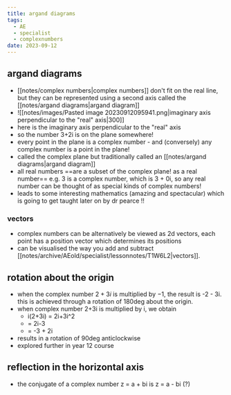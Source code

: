 ```yaml
---
title: argand diagrams
tags:
  - AE
  - specialist
  - complexnumbers
date: 2023-09-12
---
```

## argand diagrams
- [[notes/complex numbers|complex numbers]] don't fit on the real line, but they can be represented using a second axis called the [[notes/argand diagrams|argand diagram]]
- ![[notes/images/Pasted image 20230912095941.png|imaginary axis perpendicular to the "real" axis|300]]
- here is the imaginary axis perpendicular to the "real" axis
- so the number 3+2i is on the plane somewhere!
- every point in the plane is a complex number - and (conversely) any complex number is a point in the plane!
- called the complex plane but traditionally called an [[notes/argand diagrams|argand diagram]]
- all real numbers ==are a subset of the complex plane! as a real number== e.g. 3 is a complex number, which is 3 + 0i, so any real number can be thought of as special kinds of complex numbers!
- leads to some interesting mathematics (amazing and spectacular) which is going to get taught later on by dr pearce !! 
### vectors
- complex numbers can be alternatively be viewed as 2d vectors, each point has a position vector which determines its positions
- can be visualised the way you add and subtract [[notes/archive/AEold/specialist/lessonnotes/T1W6L2|vectors]].

## rotation about the origin
- when the complex number $2+3i$ is multiplied by $-1$, the result is -2 - 3i. this is achieved through a rotation of 180deg about the origin.
- when complex number 2+3i is multiplied by i, we obtain
	- i(2+3i) = 2i+3i^2
	- = 2i-3
	- = -3 + 2i
- results in a rotation of 90deg anticlockwise
- explored further in year 12 course

## reflection in the horizontal axis
- the conjugate of a complex number z = a + bi is z = a - bi (?)